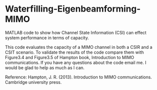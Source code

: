 # Waterfilling-Eigenbeamforming-MIMO
MATLAB code to show how Channel State Information (CSI) can effect system performance in terms of capacity.

This code evaluates the capacity of a MIMO channel in both a CSIR and a CSIT scenario. To validate the results of the code compare them with Figure3.4 and Figure3.5 of Hampton book, Introduction to MIMO communications.
If you have any questions about the code email me. I would be glad to help as much as I can.

Reference: 
Hampton, J. R. (2013). Introduction to MIMO communications. Cambridge university press.
